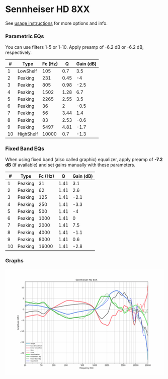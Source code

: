 # Sennheiser HD 8XX
See [usage instructions](https://github.com/jaakkopasanen/AutoEq#usage) for more options and info.

### Parametric EQs
You can use filters 1-5 or 1-10. Apply preamp of -6.2 dB or -6.2 dB, respectively.

|   # | Type      |   Fc (Hz) |    Q |   Gain (dB) |
|-----|-----------|-----------|------|-------------|
|   1 | LowShelf  |       105 | 0.7  |         3.5 |
|   2 | Peaking   |       231 | 0.45 |        -4   |
|   3 | Peaking   |       805 | 0.98 |        -2.5 |
|   4 | Peaking   |      1502 | 1.28 |         6.7 |
|   5 | Peaking   |      2265 | 2.55 |         3.5 |
|   6 | Peaking   |        36 | 2    |        -0.5 |
|   7 | Peaking   |        56 | 3.44 |         1.4 |
|   8 | Peaking   |        83 | 2.53 |        -0.6 |
|   9 | Peaking   |      5497 | 4.81 |        -1.7 |
|  10 | HighShelf |     10000 | 0.7  |        -1.3 |

### Fixed Band EQs
When using fixed band (also called graphic) equalizer, apply preamp of **-7.2 dB** (if available) and set gains manually with these parameters.

|   # | Type    |   Fc (Hz) |    Q |   Gain (dB) |
|-----|---------|-----------|------|-------------|
|   1 | Peaking |        31 | 1.41 |         3.1 |
|   2 | Peaking |        62 | 1.41 |         2.6 |
|   3 | Peaking |       125 | 1.41 |        -2.1 |
|   4 | Peaking |       250 | 1.41 |        -3.3 |
|   5 | Peaking |       500 | 1.41 |        -4   |
|   6 | Peaking |      1000 | 1.41 |         0   |
|   7 | Peaking |      2000 | 1.41 |         7.5 |
|   8 | Peaking |      4000 | 1.41 |        -1.1 |
|   9 | Peaking |      8000 | 1.41 |         0.6 |
|  10 | Peaking |     16000 | 1.41 |        -2.8 |

### Graphs
![](./Sennheiser%20HD%208XX.png)
